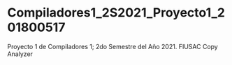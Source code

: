 # Compiladores1_2S2021_Proyecto1_201800517
Proyecto 1 de Compiladores 1;  2do Semestre del Año 2021.     FIUSAC Copy Analyzer
